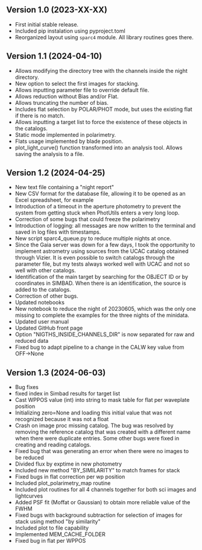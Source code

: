 Version 1.0 (2023-XX-XX)
------------------------

- First initial stable release.
- Included pip instalation using pyproject.toml
- Reorganized layout using `sparc4` module. All library routines goes there.

Version 1.1 (2024-04-10)
------------------------

- Allows modifying the directory tree with the channels inside the night directory.
- New option to select the first images for stacking.
- Allows inputting parameter file to override default file.
- Allows reduction without Bias and/or Flat.
- Allows truncating the number of bias.
- Includes flat selection by POLAR/PHOT mode, but uses the existing flat if there is no match.
- Allows inputting a target list to force the existence of these objects in the catalogs.
- Static mode implemented in polarimetry.
- Flats usage implemented by blade position.
- plot_light_curve() function transformed into an analysis tool. Allows saving the analysis to a file.

Version 1.2 (2024-04-25)
------------------------

- New text file containing a "night report"
- New CSV format for the database file, allowing it to be opened as an Excel spreadsheet, for example
- Introduction of a timeout in the aperture photometry to prevent the system from getting stuck when PhotUtils enters a very long loop.
- Correction of some bugs that could freeze the polarimetry
- Introduction of logging: all messages are now written to the terminal and saved in log files with timestamps.
- New script sparc4_queue.py to reduce multiple nights at once.
- Since the Gaia server was down for a few days, I took the opportunity to implement astrometry using sources from the UCAC catalog obtained through Vizier. It is even possible to switch catalogs through the parameter file, but my tests always worked well with UCAC and not so well with other catalogs.
- Identification of the main target by searching for the OBJECT ID or by coordinates in SIMBAD. When there is an identification, the source is added to the catalogs.
- Correction of other bugs.
- Updated notebooks
- New notebook to reduce the night of 20230605, which was the only one missing to complete the examples for the three nights of the minidata.
- Updated user manual
- Updated GitHub front page
- Option "NIGTHS_INSIDE_CHANNELS_DIR" is now separated for raw and reduced data
- Fixed bug to adapt pipeline to a change in the CALW key value from OFF->None


Version 1.3 (2024-06-03)
------------------------
- Bug fixes
- fixed index in Simbad results for target list
- Cast WPPOS value (int) into string to mask table for flat per waveplate position
- Initializing zero=None and loading this initial value that was not recognized because it was not a float
- Crash on image proc missing catalog. The bug was resolved by removing the reference catalog that was created with a different name when there were duplicate entries. Some other bugs were fixed in creating and reading catalogs.
- Fixed bug that was generating an error when there were no images to be reduced
- Divided flux by exptime in new photometry
- Included new method "BY_SIMILARITY" to match frames for stack 
- Fixed bugs in flat correction per wp position
- Included plot_polarimetry_map routine 
- Included plot routines for all 4 channels together for both sci images and lightcurves
- Added PSF fit (Moffat or Gaussian) to obtain more reliable value of the FWHM
- Fixed bugs with background subtraction for selection of images for stack using method "by similarity" 
- Included plot to file capability
- Implemented MEM_CACHE_FOLDER
- Fixed bug in flat per WPPOS
